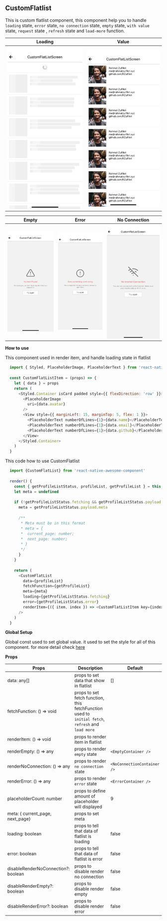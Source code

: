 ## CustomFlatlist
This is custom flatlist component, this component help you to handle `loading` state, `error` state, `no connection` state, `empty` state, `with value` state, `request` state , `refresh` state and `load-more` function.

Loading | Value    
--- | --- 
<img src="./images/flatlist-loading.png" width="400px" > | <img src="./images/flatlist-value.png" width="400px" > 

Empty | Error | No Connection
--- | --- | --
<img src="./images/empty-container.png" width="300px" > | <img src="./images/error-container.png" width="300px" > | <img src="./images/no-connection-container.png" width="300px" >

**How to use**

This component used in render item, and handle loading state in flatlist
```javascript
  import { Styled, PlaceholderImage, PlaceholderText } from 'react-native-awesome-component'

  const CustomFlatListItem = (props) => {
    let { data } = props
    return (
      <Styled.Container isCard padded style={{ flexDirection: 'row' }}>
        <PlaceholderImage
          uri={data.avatar}
        />
        <View style={{ marginLeft: 15, marginTop: 5, flex: 1 }}>
          <PlaceholderText numberOfLines={1}>{data.name}</PlaceholderText>
          <PlaceholderText numberOfLines={1}>{data.email}</PlaceholderText>
          <PlaceholderText numberOfLines={1}>{data.github}</PlaceholderText>
        </View>
      </Styled.Container>
    )
  }
```

This code how to use CustomFlatlist
```javascript
  import {CustomFlatList} from 'react-native-awesome-component'

  render() {
    const { getProfileListStatus, profileList, getProfileList } = this.props
    let meta = undefined

    if (!getProfileListStatus.fetching && getProfileListStatus.payload && getProfileListStatus.payload.meta) {
      meta = getProfileListStatus.payload.meta

      /**
       * Meta must be in this format
       * meta = {
       *  current_page: number;
       *  next_page: number;
       * } 
       */
      }
    }

    return (
      <CustomFlatList
        data={profileList}
        fetchFunction={getProfileList}
        meta={meta}
        loading={getProfileListStatus.fetching}
        error={getProfileListStatus.error}
        renderItem={({ item, index }) => <CustomFlatListItem key={index} data={item} />}
      />
    )
  }
```
**Global Setup**

Global const used to set global value. it used to set the style for all of this component. for more detail check [here](./global-const.md#customflatlist)

**Props**

Props | Description | Default  
--- | --- | --- 
data: any[] | props to set data that show in flatlist | []
fetchFunction: () => void | props to set fetch function, this fetchFunction used to `initial fetch`, `refresh` and `load more` | 
renderItem: () => void | props to render item in flatlist | 
renderEmpty: () => any | props to render `empty` state | `<EmptyContainer />`
renderNoConnection: () => any | props to render `no connection` state | `<NoConnectionContainer />`
renderError: () => any | props to render `error` state | `<ErrorContainer />`
placeholderCount: number | props to define amount of placeholder will displayed | 9
meta: { current_page, next_page} | props to set meta | 
loading: boolean | props to tell that data of flatlist is loading | false 
error: boolean | props to tell that data of flatlist is error | false
disableRenderNoConnection?: boolean | props to disable render no connection | false 
disableRenderEmpty?: boolean | props to disable render empty | false 
disableRenderError?: boolean | props to disable render error | false 
